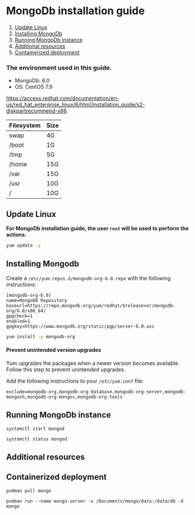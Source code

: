 # MongoDb installation guide 

1. [Update Linux](#update-linux)
2. [Installing MongoDb](#installing-mongodb)
3. [Running MongoDb instance](#running-mongodb-instance)
4. [Additional resources](#additional-resources)
5. [Containerized deployment](#containerized-deployment)

### The environment used in this guide.

- MongoDb: 6.0
- OS: CentOS 7.9

https://access.redhat.com/documentation/en-us/red_hat_enterprise_linux/6/html/installation_guide/s2-diskpartrecommend-x86

| Filesystem | Size |
| ------ |------|
| swap | 4G |
| /boot| 1G |
| /tmp | 5G |
| /home | 15G |
| /var | 15G |
| /usr | 10G |
| / | 10G |

## Update Linux

**For MongoDb installation guide, the user `root` will be used to perform the actions.**

```bash
yum update -y
```

## Installing Mongodb

Create a `/etc/yum.repos.d/mongodb-org-6.0.repo` with the following instructions:

```
[mongodb-org-6.0]
name=MongoDB Repository
baseurl=https://repo.mongodb.org/yum/redhat/$releasever/mongodb-org/6.0/x86_64/
gpgcheck=1
enabled=1
gpgkey=https://www.mongodb.org/static/pgp/server-6.0.asc
```

```bash
yum install -y mongodb-org
```

#### Prevent unintended version upgrades

Yum upgrades the packages when a newer version becomes available. Follow this step to prevent unintended upgrades.

Add the following instructions to your `/etc/yum.conf` file:

```
exclude=mongodb-org,mongodb-org-database,mongodb-org-server,mongodb-mongosh,mongodb-org-mongos,mongodb-org-tools
```

## Running MongoDb instance

```
systemctl start mongod

systemctl status mongod
```

## Additional resources

## Containerized deployment

```
podman pull mongo

podman run --name mongo-server -v /Documents/mongo/data:/data/db -d mongo
```